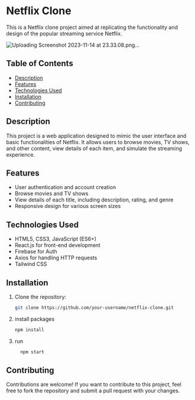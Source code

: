 # Netflix Clone

This is a Netflix clone project aimed at replicating the functionality and design of the popular streaming service Netflix.

![Uploading Screenshot 2023-11-14 at 23.33.08.png…]()


## Table of Contents

- [Description](#description)
- [Features](#features)
- [Technologies Used](#technologies-used)
- [Installation](#installation)
- [Contributing](#contributing)


## Description

This project is a web application designed to mimic the user interface and basic functionalities of Netflix. It allows users to browse movies, TV shows, and other content, view details of each item, and simulate the streaming experience.

## Features

- User authentication and account creation
- Browse movies and TV shows
- View details of each title, including description, rating, and genre
- Responsive design for various screen sizes

## Technologies Used

- HTML5, CSS3, JavaScript (ES6+)
- React.js for front-end development
- Firebase for Auth
- Axios for handling HTTP requests
- Tailwind CSS

## Installation

1. Clone the repository:

   ```bash
   git clone https://github.com/your-username/netflix-clone.git

2. install packages
   ```bash
   npm install
3. run
   ```bash
     npm start

## Contributing
  Contributions are welcome! If you want to contribute to this project, feel free to fork the repository and submit a pull request with your changes.
